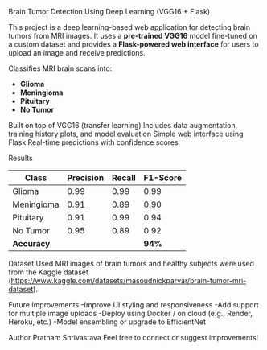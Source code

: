 Brain Tumor Detection Using Deep Learning (VGG16 + Flask)

This project is a deep learning-based web application for detecting brain tumors from MRI images. It uses a **pre-trained VGG16** model fine-tuned on a custom dataset and provides a **Flask-powered web interface** for users to upload an image and receive predictions.

Classifies MRI brain scans into:
  - **Glioma**
  - **Meningioma**
  - **Pituitary**
  - **No Tumor**

Built on top of VGG16 (transfer learning)
Includes data augmentation, training history plots, and model evaluation
Simple web interface using Flask
Real-time predictions with confidence scores

Results

| Class       | Precision | Recall | F1-Score |
|-------------|-----------|--------|----------|
| Glioma      | 0.99      | 0.99   | 0.99     |
| Meningioma  | 0.91      | 0.89   | 0.90     |
| Pituitary   | 0.91      | 0.99   | 0.94     |
| No Tumor    | 0.95      | 0.89   | 0.92     |
| **Accuracy**|           |        | **94%**  |


Dataset Used
MRI images of brain tumors and healthy subjects were used from the Kaggle dataset (https://www.kaggle.com/datasets/masoudnickparvar/brain-tumor-mri-dataset).

Future Improvements
-Improve UI styling and responsiveness
-Add support for multiple image uploads
-Deploy using Docker / on cloud (e.g., Render, Heroku, etc.)
-Model ensembling or upgrade to EfficientNet

Author
Pratham Shrivastava
Feel free to connect or suggest improvements!


